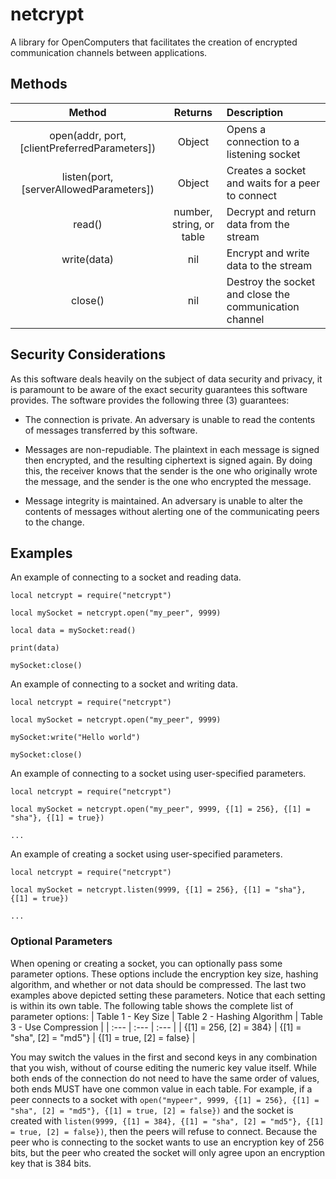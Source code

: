 # netcrypt
A library for OpenComputers that facilitates the creation of encrypted communication channels between applications.

## Methods
| Method | Returns | Description |
| :---:  | :---:   | :---        |
|open(addr, port, [clientPreferredParameters])| Object | Opens a connection to a listening socket |
|listen(port, [serverAllowedParameters])| Object | Creates a socket and waits for a peer to connect |
|read()| number, string, or table | Decrypt and return data from the stream |
|write(data)| nil | Encrypt and write data to the stream |
|close()| nil | Destroy the socket and close the communication channel |

## Security Considerations
As this software deals heavily on the subject of data security and privacy, it is paramount to be aware of the exact security guarantees this software provides. The software provides the following three (3) guarantees:

* The connection is private. An adversary is unable to read the contents of messages transferred by this software.

* Messages are non-repudiable. The plaintext in each message is signed then encrypted, and the resulting ciphertext is signed again. By doing this, the receiver knows that the sender is the one who originally wrote the message, and the sender is the one who encrypted the message.

* Message integrity is maintained. An adversary is unable to alter the contents of messages without alerting one of the communicating peers to the change.

## Examples
An example of connecting to a socket and reading data.
```
local netcrypt = require("netcrypt")

local mySocket = netcrypt.open("my_peer", 9999)

local data = mySocket:read()

print(data)

mySocket:close()
```

An example of connecting to a socket and writing data.
```
local netcrypt = require("netcrypt")

local mySocket = netcrypt.open("my_peer", 9999)

mySocket:write("Hello world")

mySocket:close()
```

An example of connecting to a socket using user-specified parameters.
```
local netcrypt = require("netcrypt")

local mySocket = netcrypt.open("my_peer", 9999, {[1] = 256}, {[1] = "sha"}, {[1] = true})

...
```

An example of creating a socket using user-specified parameters.
```
local netcrypt = require("netcrypt")

local mySocket = netcrypt.listen(9999, {[1] = 256}, {[1] = "sha"}, {[1] = true})

...
```

### Optional Parameters
When opening or creating a socket, you can optionally pass some parameter options. These options include the encryption key size, hashing algorithm, and whether or not data should be compressed. The last two examples above depicted setting these parameters. Notice that each setting is within its own table. The following table shows the complete list of parameter options:
| Table 1 - Key Size | Table 2 - Hashing Algorithm | Table 3 - Use Compression |
| :---    | :---    | :---    |
| {[1] = 256, [2] = 384} | {[1] = "sha", [2] = "md5"} | {[1] = true, [2] = false} |

You may switch the values in the first and second keys in any combination that you wish, without of course editing the numeric key value itself. While both ends of the connection do not need to have the same order of values, both ends MUST have one common value in each table. For example, if a peer connects to a socket with `open("mypeer", 9999, {[1] = 256}, {[1] = "sha", [2] = "md5"}, {[1] = true, [2] = false})` and the socket is created with `listen(9999, {[1] = 384}, {[1] = "sha", [2] = "md5"}, {[1] = true, [2] = false})`, then the peers will refuse to connect. Because the peer who is connecting to the socket wants to use an encryption key of 256 bits, but the peer who created the socket will only agree upon an encryption key that is 384 bits.
